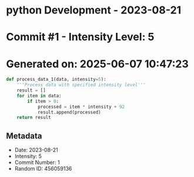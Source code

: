 ﻿# python Development - 2023-08-21
# Commit #1 - Intensity Level: 5
# Generated on: 2025-06-07 10:47:23
```python
def process_data_1(data, intensity=5):
    '''Process data with specified intensity level'''
    result = []
    for item in data:
        if item > 0:
            processed = item * intensity + 92
            result.append(processed)
    return result
```
## Metadata
- Date: 2023-08-21
- Intensity: 5
- Commit Number: 1
- Random ID: 456059136
